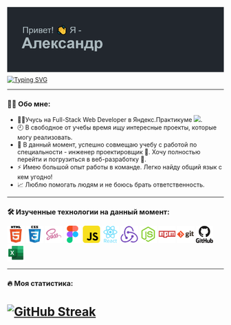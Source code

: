<img src="./header.png">
<a href="https://git.io/typing-svg"><img src="https://readme-typing-svg.herokuapp.com?font=Fira+Code&weight=600&size=30&duration=2000&pause=20000&color=4672AE&center=true&multiline=true&repeat=false&width=360&lines=Web+Developer" alt="Typing SVG" align="middle"/><img src="https://komarev.com/ghpvc/?username=EukleidesRUS&style=flat-square&color=green" alt="" align="middle"/></a>

---

### :man_technologist: Обо мне:
- :man_student:Учусь на Full-Stack Web Developer в Яндекс.Практикуме <img src="https://media.giphy.com/media/WUlplcMpOCEmTGBtBW/giphy.gif" width="30">.
- :clock9: В свободное от учебы время ищу интересные проекты, которые могу реализовать.
- :triangular_ruler: В данный момент, успешно совмещаю учебу с работой по специальности - инженер проектировщик :construction_worker:. Хочу полностью перейти и погрузиться в веб-разработку :rocket:.
- :zap: Имею большой опыт работы в команде. Легко найду общий язык с кем угодно! 
- :chart_with_upwards_trend: Люблю помогать людям и не боюсь брать ответственность.

---

### :hammer_and_wrench: Изученные технологии на данный момент:

<div>
  <img src="./Simple icons/HTML5.png" title="HTML5" alt="HTML5" width="40" height="40">
  <img src="./Simple icons/CSS3.png" title="CSS3" alt="CSS3" width="40" height="40">
  <img src="./Simple icons/SASS.png" title="SASS" alt="SASS" width="40" height="40">
  <img src="./Simple icons/Figma.png" title="Figma" alt="Figma" width="40" height="40">
  <img src="./Simple icons/JavaScript.png" title="JavaScript" alt="JavaScript" width="40" height="40">
  <img src="./Simple icons/React.png" title="React" alt="React" width="40" height="40">
  <img src="./Simple icons/Redux.png" title="Redux" alt="Redux" width="40" height="40">
  <img src="./Simple icons/NodeJS.png" title="NodeJS" alt="NodeJS" width="40" height="40">
  <img src="./Simple icons/NPM.png" title="Npm" alt="Npm" width="40" height="40">
  <img src="./Simple icons/Git.png" title="Git" alt="Git" width="40" height="40">
  <img src="./Simple icons/GitHub.png" title="GitHub" alt="GitHub" width="40" height="40">
  <img src="./Simple icons/Exel.png" title="Exel" alt="Exel" width="40" height="40">
</div>

---

### :fire: Моя статистика:
# [![GitHub Streak](http://github-readme-streak-stats.herokuapp.com?user=EukleidesRUS&theme=dark&background=000000)](https://git.io/streak-stats)
